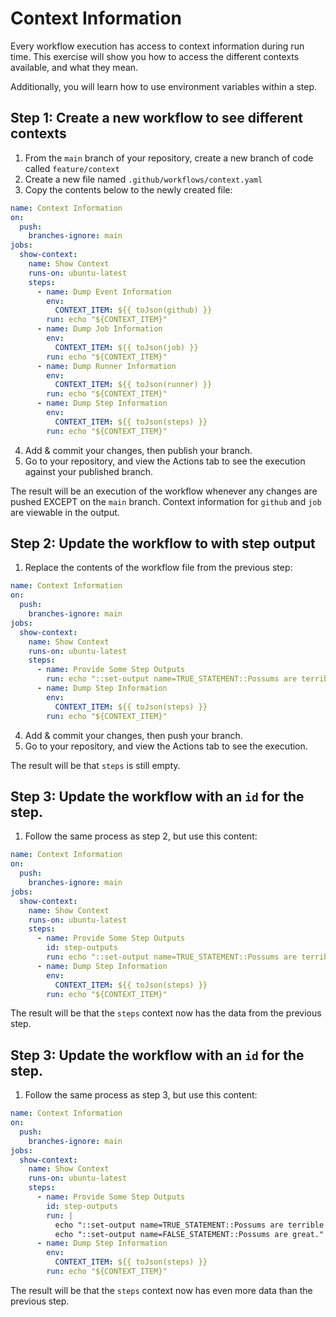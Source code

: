 # Context Information

Every workflow execution has access to context information during run time. This exercise will show you how to access the different contexts available, and what they mean.

Additionally, you will learn how to use environment variables within a step.

## Step 1: Create a new workflow to see different contexts

1. From the `main` branch of your repository, create a new branch of code called `feature/context`
2. Create a new file named `.github/workflows/context.yaml`
3. Copy the contents below to the newly created file:

```yaml
name: Context Information
on:
  push:
    branches-ignore: main
jobs:
  show-context:
    name: Show Context
    runs-on: ubuntu-latest
    steps:
      - name: Dump Event Information
        env:
          CONTEXT_ITEM: ${{ toJson(github) }}
        run: echo "${CONTEXT_ITEM}"
      - name: Dump Job Information
        env:
          CONTEXT_ITEM: ${{ toJson(job) }}
        run: echo "${CONTEXT_ITEM}"
      - name: Dump Runner Information
        env:
          CONTEXT_ITEM: ${{ toJson(runner) }}
        run: echo "${CONTEXT_ITEM}"
      - name: Dump Step Information
        env:
          CONTEXT_ITEM: ${{ toJson(steps) }}
        run: echo "${CONTEXT_ITEM}"
```

4. Add & commit your changes, then publish your branch.
5. Go to your repository, and view the Actions tab to see the execution against your published branch.

The result will be an execution of the workflow whenever any changes are pushed EXCEPT on the `main` branch. Context information for `github` and `job` are viewable in the output.

## Step 2: Update the workflow to with step output

1. Replace the contents of the workflow file from the previous step:

```yaml
name: Context Information
on:
  push:
    branches-ignore: main
jobs:
  show-context:
    name: Show Context
    runs-on: ubuntu-latest
    steps:
      - name: Provide Some Step Outputs
        run: echo "::set-output name=TRUE_STATEMENT::Possums are terrible."
      - name: Dump Step Information
        env:
          CONTEXT_ITEM: ${{ toJson(steps) }}
        run: echo "${CONTEXT_ITEM}"
```

4. Add & commit your changes, then push your branch.
5. Go to your repository, and view the Actions tab to see the execution.

The result will be that `steps` is still empty.

## Step 3: Update the workflow with an `id` for the step.

1. Follow the same process as step 2, but use this content:

```yaml
name: Context Information
on:
  push:
    branches-ignore: main
jobs:
  show-context:
    name: Show Context
    runs-on: ubuntu-latest
    steps:
      - name: Provide Some Step Outputs
        id: step-outputs
        run: echo "::set-output name=TRUE_STATEMENT::Possums are terrible."
      - name: Dump Step Information
        env:
          CONTEXT_ITEM: ${{ toJson(steps) }}
        run: echo "${CONTEXT_ITEM}"
```

The result will be that the `steps` context now has the data from the previous step.

## Step 3: Update the workflow with an `id` for the step.

1. Follow the same process as step 3, but use this content:

```yaml
name: Context Information
on:
  push:
    branches-ignore: main
jobs:
  show-context:
    name: Show Context
    runs-on: ubuntu-latest
    steps:
      - name: Provide Some Step Outputs
        id: step-outputs
        run: |
          echo "::set-output name=TRUE_STATEMENT::Possums are terrible."
          echo "::set-output name=FALSE_STATEMENT::Possums are great."
      - name: Dump Step Information
        env:
          CONTEXT_ITEM: ${{ toJson(steps) }}
        run: echo "${CONTEXT_ITEM}"
```

The result will be that the `steps` context now has even more data than the previous step.
